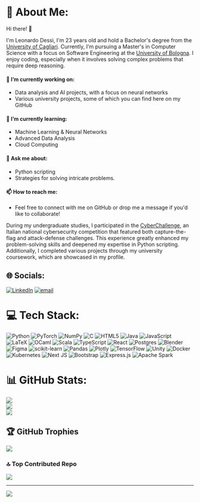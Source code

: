 # 💫 About Me:
Hi there! 👋

I'm Leonardo Dessì, I'm 23 years old and hold a Bachelor's degree from the [University of Cagliari](https://web.unica.it/unica/en/crs_60_61.page). Currently, I'm pursuing a Master's in Computer Science with a focus on Software Engineering at the [University of Bologna](https://corsi.unibo.it/2cycle/ComputerScience). I enjoy coding, especially when it involves solving complex problems that require deep reasoning.

#### 🔭 I’m currently working on:
  - Data analysis and AI projects, with a focus on neural networks
  - Various university projects, some of which you can find here on my GitHub
#### 🌱 **I’m currently learning**:
  - Machine Learning & Neural Networks
  - Advanced Data Analysis
  - Cloud Computing
#### 💬 Ask me about:
  - Python scripting
  - Strategies for solving intricate problems.
#### 📫 How to reach me: 
- Feel free to connect with me on GitHub or drop me a message if you'd like to collaborate!

During my undergraduate studies, I participated in the [CyberChallenge](https://cyberchallenge.it/en), an Italian national cybersecurity competition that featured both capture-the-flag and attack-defense challenges. This experience greatly enhanced my problem-solving skills and deepened my expertise in Python scripting. Additionally, I completed various projects through my university coursework, which are showcased in my profile.



## 🌐 Socials:
[![LinkedIn](https://img.shields.io/badge/LinkedIn-%230077B5.svg?logo=linkedin&logoColor=white)](https://linkedin.com/in/leonardo-dessi) [![email](https://img.shields.io/badge/Email-D14836?logo=gmail&logoColor=white)](mailto:leonardo.dessi18@gmail.com) 

# 💻 Tech Stack:
![Python](https://img.shields.io/badge/python-3670A0?style=for-the-badge&logo=python&logoColor=ffdd54) ![PyTorch](https://img.shields.io/badge/PyTorch-%23EE4C2C.svg?style=for-the-badge&logo=PyTorch&logoColor=white) ![NumPy](https://img.shields.io/badge/numpy-%23013243.svg?style=for-the-badge&logo=numpy&logoColor=white) ![C](https://img.shields.io/badge/c-%2300599C.svg?style=for-the-badge&logo=c&logoColor=white) ![HTML5](https://img.shields.io/badge/html5-%23E34F26.svg?style=for-the-badge&logo=html5&logoColor=white) ![Java](https://img.shields.io/badge/java-%23ED8B00.svg?style=for-the-badge&logo=openjdk&logoColor=white) ![JavaScript](https://img.shields.io/badge/javascript-%23323330.svg?style=for-the-badge&logo=javascript&logoColor=%23F7DF1E) ![LaTeX](https://img.shields.io/badge/latex-%23008080.svg?style=for-the-badge&logo=latex&logoColor=white) ![OCaml](https://img.shields.io/badge/OCaml-%23E98407.svg?style=for-the-badge&logo=ocaml&logoColor=white) ![Scala](https://img.shields.io/badge/scala-%23DC322F.svg?style=for-the-badge&logo=scala&logoColor=white) ![TypeScript](https://img.shields.io/badge/typescript-%23007ACC.svg?style=for-the-badge&logo=typescript&logoColor=white) ![React](https://img.shields.io/badge/react-%2320232a.svg?style=for-the-badge&logo=react&logoColor=%2361DAFB) ![Postgres](https://img.shields.io/badge/postgres-%23316192.svg?style=for-the-badge&logo=postgresql&logoColor=white) ![Blender](https://img.shields.io/badge/blender-%23F5792A.svg?style=for-the-badge&logo=blender&logoColor=white) ![Figma](https://img.shields.io/badge/figma-%23F24E1E.svg?style=for-the-badge&logo=figma&logoColor=white) ![scikit-learn](https://img.shields.io/badge/scikit--learn-%23F7931E.svg?style=for-the-badge&logo=scikit-learn&logoColor=white) ![Pandas](https://img.shields.io/badge/pandas-%23150458.svg?style=for-the-badge&logo=pandas&logoColor=white) ![Plotly](https://img.shields.io/badge/Plotly-%233F4F75.svg?style=for-the-badge&logo=plotly&logoColor=white) ![TensorFlow](https://img.shields.io/badge/TensorFlow-%23FF6F00.svg?style=for-the-badge&logo=TensorFlow&logoColor=white) ![Unity](https://img.shields.io/badge/unity-%23000000.svg?style=for-the-badge&logo=unity&logoColor=white) ![Docker](https://img.shields.io/badge/docker-%230db7ed.svg?style=for-the-badge&logo=docker&logoColor=white) ![Kubernetes](https://img.shields.io/badge/kubernetes-%23326ce5.svg?style=for-the-badge&logo=kubernetes&logoColor=white) ![Next JS](https://img.shields.io/badge/Next-black?style=for-the-badge&logo=next.js&logoColor=white) ![Bootstrap](https://img.shields.io/badge/bootstrap-%238511FA.svg?style=for-the-badge&logo=bootstrap&logoColor=white) ![Express.js](https://img.shields.io/badge/express.js-%23404d59.svg?style=for-the-badge&logo=express&logoColor=%2361DAFB) ![Apache Spark](https://img.shields.io/badge/Apache%20Spark-FDEE21?style=for-the-badge&logo=apachespark&logoColor=black)
# 📊 GitHub Stats:
![](https://github-readme-stats.vercel.app/api?username=CyberGiant7&theme=github_dark&hide_border=false&include_all_commits=true&count_private=true)<br/>
![](https://github-readme-streak-stats.herokuapp.com/?user=CyberGiant7&theme=github_dark&hide_border=false)<br/>
![](https://github-readme-stats.vercel.app/api/top-langs/?username=CyberGiant7&theme=github_dark&hide_border=false&include_all_commits=true&count_private=true&layout=compact) 

## 🏆 GitHub Trophies
![](https://github-profile-trophy.vercel.app/?username=CyberGiant7&theme=github_dark&no-frame=false&no-bg=false&margin-w=4)

### 🔝 Top Contributed Repo
![](https://github-contributor-stats.vercel.app/api?username=CyberGiant7&limit=5&theme=dark&combine_all_yearly_contributions=true)

---
[![](https://visitcount.itsvg.in/api?id=CyberGiant7&icon=0&color=0)](https://visitcount.itsvg.in)


